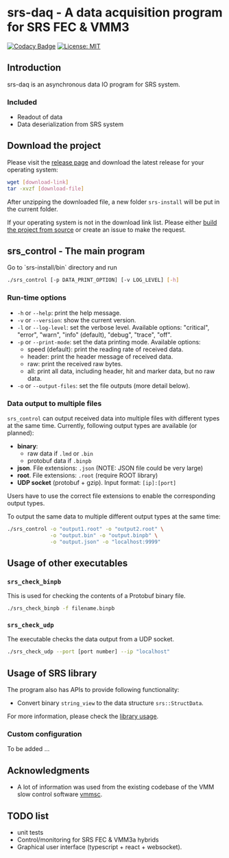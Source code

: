 # srs-daq - A data acquisition program for SRS FEC & VMM3

[![Codacy Badge](https://app.codacy.com/project/badge/Grade/7e8c956af1bc46c7836524f1ace32c11)](https://app.codacy.com/gh/YanzhaoW/srs-daq/dashboard?utm_source=gh&utm_medium=referral&utm_content=&utm_campaign=Badge_grade) [![License: MIT](https://img.shields.io/badge/License-MIT-yellow.svg)](https://opensource.org/licenses/MIT)

## Introduction

srs-daq is an asynchronous data IO program for SRS system.

### Included

- Readout of data
- Data deserialization from SRS system

## Download the project

Please visit the [release page](https://github.com/YanzhaoW/srs-daq/releases) and download the latest release for your operating system:

```bash
wget [download-link]
tar -xvzf [download-file]
```
After unzipping the downloaded file, a new folder `srs-install` will be put in the current folder.

If your operating system is not in the download link list. Please either [build the project from source](doc/build_source.md) or create an issue to make the request.


## srs_control - The main program

<!-- To run the program, first make sure you have activated the conda environment `srs`, which can be checked by `conda info`. If not, run `conda activate srs` to activate `srs` environment. --> Go to `srs-install/bin` directory and run

```bash
./srs_control [-p DATA_PRINT_OPTION] [-v LOG_LEVEL] [-h]
```

### Run-time options

- `-h` or `--help`: print the help message.
- `-v` or `--version`: show the current version.
- `-l` or `--log-level`: set the verbose level. Available options: "critical", "error", "warn", "info" (default), "debug", "trace", "off".
- `-p` or `--print-mode`: set the data printing mode. Available options:
  - speed (default): print the reading rate of received data.
  - header: print the header message of received data.
  - raw: print the received raw bytes.
  - all: print all data, including header, hit and marker data, but no raw data.
- `-o` or `--output-files`: set the file outputs (more detail below).

### Data output to multiple files

`srs_control` can output received data into multiple files with different types at the same time. Currently, following output types are available (or planned):

- **binary**:
  - raw data if `.lmd` or `.bin`
  - protobuf data if `.binpb`
- **json**. File extensions: `.json` (NOTE: JSON file could be very large)
- **root**. File extensions: `.root` (require ROOT library)
- **UDP socket** (protobuf + gzip). Input format: `[ip]:[port]`

Users have to use the correct file extensions to enable the corresponding output types.

To output the same data to multiple different output types at the same time:

```bash
./srs_control -o "output1.root" -o "output2.root" \
              -o "output.bin" -o "output.binpb" \
              -o "output.json" -o "localhost:9999"
```

## Usage of other executables

### `srs_check_binpb`

This is used for checking the contents of a Protobuf binary file.

```bash
./srs_check_binpb -f filename.binpb
```

### `srs_check_udp`

The executable checks the data output from a UDP socket.

```bash
./srs_check_udp --port [port number] --ip "localhost"
```

## Usage of SRS library

The program also has APIs to provide following functionality:

- Convert binary `string_view` to the data structure `srs::StructData`.

For more information, please check the [library usage](doc/library_usage.md).

### Custom configuration

To be added ...

## Acknowledgments

- A lot of information was used from the existing codebase of the VMM slow control software [vmmsc](https://gitlab.cern.ch/rd51-slow-control/vmmsc.git).

## TODO list

- unit tests
- Control/monitoring for SRS FEC & VMM3a hybrids
- Graphical user interface (typescript + react + websocket).
